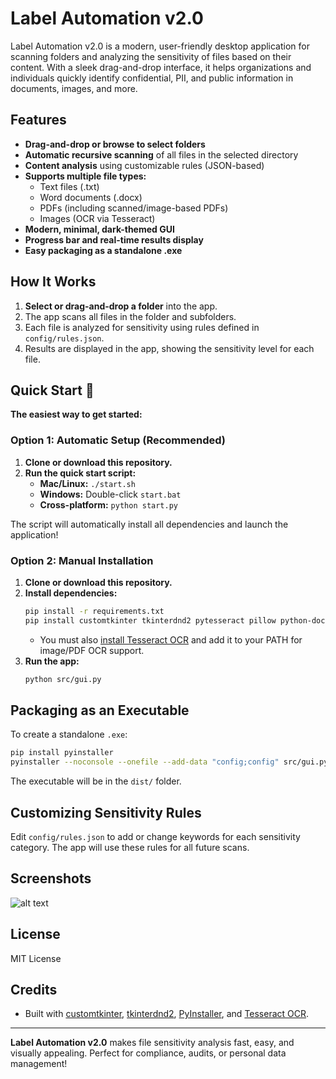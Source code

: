 # Label Automation v2.0

Label Automation v2.0 is a modern, user-friendly desktop application for scanning folders and analyzing the sensitivity of files based on their content. With a sleek drag-and-drop interface, it helps organizations and individuals quickly identify confidential, PII, and public information in documents, images, and more.

## Features
- **Drag-and-drop or browse to select folders**
- **Automatic recursive scanning** of all files in the selected directory
- **Content analysis** using customizable rules (JSON-based)
- **Supports multiple file types:**
  - Text files (.txt)
  - Word documents (.docx)
  - PDFs (including scanned/image-based PDFs)
  - Images (OCR via Tesseract)
- **Modern, minimal, dark-themed GUI**
- **Progress bar and real-time results display**
- **Easy packaging as a standalone .exe**

## How It Works
1. **Select or drag-and-drop a folder** into the app.
2. The app scans all files in the folder and subfolders.
3. Each file is analyzed for sensitivity using rules defined in `config/rules.json`.
4. Results are displayed in the app, showing the sensitivity level for each file.

## Quick Start 🚀

**The easiest way to get started:**

### Option 1: Automatic Setup (Recommended)
1. **Clone or download this repository.**
2. **Run the quick start script:**
   - **Mac/Linux:** `./start.sh`
   - **Windows:** Double-click `start.bat`
   - **Cross-platform:** `python start.py`

The script will automatically install all dependencies and launch the application!

### Option 2: Manual Installation
1. **Clone or download this repository.**
2. **Install dependencies:**
   ```bash
   pip install -r requirements.txt
   pip install customtkinter tkinterdnd2 pytesseract pillow python-docx pypdf
   ```
   - You must also [install Tesseract OCR](https://github.com/UB-Mannheim/tesseract/wiki) and add it to your PATH for image/PDF OCR support.
3. **Run the app:**
   ```bash
   python src/gui.py
   ```

## Packaging as an Executable
To create a standalone `.exe`:
```bash
pip install pyinstaller
pyinstaller --noconsole --onefile --add-data "config;config" src/gui.py
```
The executable will be in the `dist/` folder.

## Customizing Sensitivity Rules
Edit `config/rules.json` to add or change keywords for each sensitivity category. The app will use these rules for all future scans.

## Screenshots
![alt text](<Screenshot 2025-06-17 091848-1.png>)

## License
MIT License

## Credits
- Built with [customtkinter](https://github.com/TomSchimansky/CustomTkinter), [tkinterdnd2](https://github.com/pmgagne/tkinterdnd2), [PyInstaller](https://pyinstaller.org/), and [Tesseract OCR](https://github.com/tesseract-ocr/tesseract).

---

**Label Automation v2.0** makes file sensitivity analysis fast, easy, and visually appealing. Perfect for compliance, audits, or personal data management!